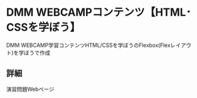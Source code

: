 # DMM WEBCAMPコンテンツ【HTML･CSSを学ぼう】
DMM WEBCAMP学習コンテンツHTML/CSSを学ぼうのFlexbox(Flexレイアウト)を学ぼうで作成

## 詳細
演習問題Webページ
